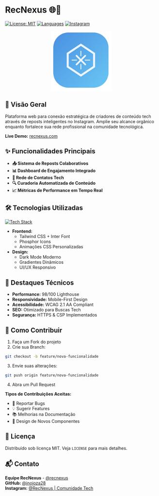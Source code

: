 # RecNexus 🌐🚀

[![License: MIT](https://img.shields.io/badge/License-MIT-blue.svg)](https://opensource.org/licenses/MIT)
[![Languages](https://img.shields.io/github/languages/top/seu-usuario/recnexus)](https://github.com/inojoza28/recnexus)
[![Instagram](https://img.shields.io/badge/Instagram-%40recnexus-E4405F?logo=instagram)](https://instagram.com/recnexus)

<p align="center">
  <img src="img/logo.png" alt="RecNexus Logo" width="200">
</p>

## 📌 Visão Geral

Plataforma web para conexão estratégica de criadores de conteúdo tech através de reposts inteligentes no Instagram. Amplie seu alcance orgânico enquanto fortalece sua rede profissional na comunidade tecnológica.

**Live Demo:** [recnexus.com](https://recnexus.com.br)

## ✨ Funcionalidades Principais

- **📤 Sistema de Reposts Colaborativos**
- **📊 Dashboard de Engajamento Integrado**
- **🤝 Rede de Contatos Tech**
- **🔍 Curadoria Automatizada de Conteúdo**
- **📈 Métricas de Performance em Tempo Real**

## 🛠 Tecnologias Utilizadas

[![Tech Stack](https://skillicons.dev/icons?i=html,tailwind,js,github,instagram)](https://skillicons.dev)

- **Frontend:** 
  - Tailwind CSS + Inter Font
  - Phosphor Icons
  - Animações CSS Personalizadas
- **Design:**
  - Dark Mode Moderno
  - Gradientes Dinâmicos
  - UI/UX Responsivo


## 🌟 Destaques Técnicos

- **Performance:** 98/100 Lighthouse
- **Responsividade:** Mobile-First Design
- **Acessibilidade:** WCAG 2.1 AA Compliant
- **SEO:** Otimizado para Buscas Tech
- **Segurança:** HTTPS & CSP Implementados

## 🤝 Como Contribuir

1. Faça um Fork do projeto
2. Crie sua Branch:
```bash
git checkout -b feature/nova-funcionalidade
```
3. Envie suas alterações:
```bash
git push origin feature/nova-funcionalidade
```
4. Abra um Pull Request

**Tipos de Contribuições Aceitas:**
- 🐛 Reportar Bugs
- 💡 Sugerir Features
- 📚 Melhorias na Documentação
- 🎨 Design de Novos Componentes

## 📄 Licença

Distribuído sob licença MIT. Veja `LICENSE` para mais detalhes.

## 📬 Contato

**Equipe RecNexus** - [@recnexus](https://instagram.com/recnexus)  
**GitHub:** [@inojoza28](https://github.com/inojoza28)  
**Instagram:** [@RecNexus | Comunidade Tech](https://instagram.com/recnexus)  


